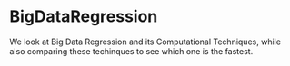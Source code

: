 # BigDataRegression
We look at Big Data Regression and its Computational Techniques, while also comparing these techinques to see which one is the fastest.
